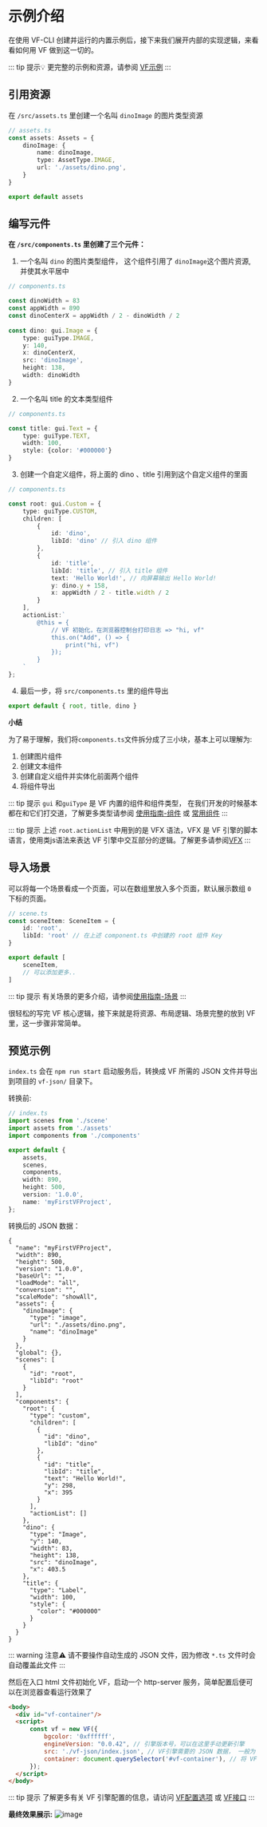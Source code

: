 # 示例介绍
在使用 VF-CLI 创建并运行的内置示例后，接下来我们展开内部的实现逻辑，来看看如何用 VF 做到这一切的。

::: tip 提示💡
更完整的示例和资源，请参阅 [VF示例](https://github.com/vipkid-edu/vf-ts2json)
:::

## 引用资源
在 `/src/assets.ts` 里创建一个名叫 `dinoImage` 的图片类型资源
```typescript
// assets.ts
const assets: Assets = {
    dinoImage: {
        name: dinoImage,
        type: AssetType.IMAGE,
        url: './assets/dino.png',
    } 
}

export default assets
```

## 编写元件
**在 `/src/components.ts` 里创建了三个元件：**

1. 一个名叫 `dino` 的图片类型组件， 这个组件引用了 `dinoImage`这个图片资源, 并使其水平居中
```typescript
// components.ts

const dinoWidth = 83
const appWidth = 890
const dinoCenterX = appWidth / 2 - dinoWidth / 2
        
const dino: gui.Image = {
    type: guiType.IMAGE,
    y: 140,
    x: dinoCenterX,
    src: 'dinoImage',
    height: 138,
    width: dinoWidth
}
```

2. 一个名叫 title 的文本类型组件
```typescript
// components.ts

const title: gui.Text = {
    type: guiType.TEXT,
    width: 100,
    style: {color: '#000000'}
}
```

3. 创建一个自定义组件，将上面的 dino 、title 引用到这个自定义组件的里面
```typescript
// components.ts

const root: gui.Custom = {
    type: guiType.CUSTOM,
    children: [
        {
            id: 'dino',
            libId: 'dino' // 引入 dino 组件
        },
        {
            id: 'title',
            libId: 'title', // 引入 title 组件
            text: 'Hello World!', // 向屏幕输出 Hello World!
            y: dino.y + 158,
            x: appWidth / 2 - title.width / 2
        }
    ],
    actionList:`
        @this = {
            // VF 初始化，在浏览器控制台打印日志 => "hi, vf"
            this.on("Add", () => {
                print("hi, vf")
            });
        }
    `
};
```
4. 最后一步，将 `src/components.ts` 里的组件导出
```javascript
export default { root, title, dino }
```

**小结**

为了易于理解，我们将`components.ts`文件拆分成了三小块，基本上可以理解为:
1. 创建图片组件 
2. 创建文本组件
3. 创建自定义组件并实体化前面两个组件
4. 将组件导出

::: tip 提示
`gui` 和`guiType` 是 VF 内置的组件和组件类型， 在我们开发的时候基本都在和它们打交道，了解更多类型请参阅 [使用指南-组件](/handbook/component) 或 [常用组件](/gui/Label)
:::
 
::: tip 提示
上述 `root.actionList` 中用到的是 VFX 语法，VFX 是 VF 引擎的脚本语言，使用类js语法来表达 VF 引擎中交互部分的逻辑。了解更多请参阅[VFX](/handbook/aciton)
:::


## 导入场景

可以将每一个场景看成一个页面，可以在数组里放入多个页面，默认展示数组 `0` 下标的页面。
```typescript
// scene.ts
const sceneItem: SceneItem = {
    id: 'root',
    libId: 'root' // 在上述 component.ts 中创建的 root 组件 Key
} 

export default [
    sceneItem,
    // 可以添加更多..
]
```
::: tip 提示
有关场景的更多介绍，请参阅[使用指南-场景](/handbook/scene)
:::

很轻松的写完 VF 核心逻辑，接下来就是将资源、布局逻辑、场景完整的放到 VF 里，这一步骤非常简单。

## 预览示例

`index.ts` 会在 `npm run start` 启动服务后，转换成 VF 所需的 JSON 文件并导出到项目的 `vf-json/` 目录下。

转换前:
```typescript
// index.ts
import scenes from './scene'
import assets from './assets'
import components from './components'

export default {
    assets,
    scenes,
    components,
    width: 890,
    height: 500,
    version: '1.0.0',
    name: 'myFirstVFProject',
};
```
转换后的 JSON 数据：
```json5
{
  "name": "myFirstVFProject",
  "width": 890,
  "height": 500,
  "version": "1.0.0",
  "baseUrl": "",
  "loadMode": "all",
  "conversion": "",
  "scaleMode": "showAll",
  "assets": {
    "dinoImage": {
      "type": "image",
      "url": "./assets/dino.png",
      "name": "dinoImage"
    }
  },
  "global": {},
  "scenes": [
    {
      "id": "root",
      "libId": "root"
    }
  ],
  "components": {
    "root": {
      "type": "custom",
      "children": [
        {
          "id": "dino",
          "libId": "dino"
        },
        {
          "id": "title",
          "libId": "title",
          "text": "Hello World!",
          "y": 298,
          "x": 395
        }
      ],
      "actionList": []
    },
    "dino": {
      "type": "Image",
      "y": 140,
      "width": 83,
      "height": 138,
      "src": "dinoImage",
      "x": 403.5
    },
    "title": {
      "type": "Label",
      "width": 100,
      "style": {
        "color": "#000000"
      }
    }
  }
}

```

::: warning 注意⚠️
请不要操作自动生成的 JSON 文件，因为修改 `*.ts` 文件时会自动覆盖此文件
:::

然后在入口 html 文件初始化 VF，启动一个 http-server 服务，简单配置后便可以在浏览器查看运行效果了
```html
<body>
  <div id="vf-container"/>
  <script>
      const vf = new VF({
          bgcolor: '0xffffff',
          engineVersion: "0.0.42", // 引擎版本号，可以在这里手动更新引擎
          src: './vf-json/index.json', // VF引擎需要的 JSON 数据， 一般为 *.ts 文件生成后的 json 路径
          container: document.querySelector('#vf-container'), // 将 VF 挂载到指定容器 
      });
  </script>
</body>
```

::: tip 提示
了解更多有关 VF 引擎配置的信息，请访问 [VF配置选项](/handbook/option) 或 [VF接口](/handbook/interface)
:::

**最终效果展示:**
![image](../assets/vf-hello.png)
